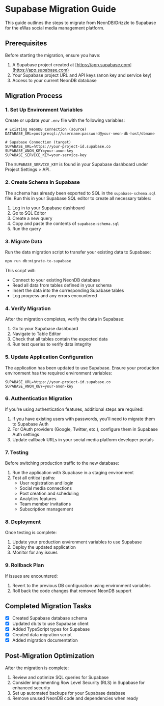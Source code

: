 # Supabase Migration Guide

This guide outlines the steps to migrate from NeonDB/Drizzle to Supabase for the eWas social media management platform.

## Prerequisites

Before starting the migration, ensure you have:

1. A Supabase project created at [https://app.supabase.com](https://app.supabase.com)
2. Your Supabase project URL and API keys (anon key and service key)
3. Access to your current NeonDB database

## Migration Process

### 1. Set Up Environment Variables

Create or update your `.env` file with the following variables:

```
# Existing NeonDB Connection (source)
DATABASE_URL=postgresql://username:password@your-neon-db-host/dbname

# Supabase Connection (target)
SUPABASE_URL=https://your-project-id.supabase.co
SUPABASE_ANON_KEY=your-anon-key
SUPABASE_SERVICE_KEY=your-service-key
```

The `SUPABASE_SERVICE_KEY` is found in your Supabase dashboard under Project Settings > API.

### 2. Create Schema in Supabase

The schema has already been exported to SQL in the `supabase-schema.sql` file. Run this in your Supabase SQL editor to create all necessary tables:

1. Log in to your Supabase dashboard
2. Go to SQL Editor
3. Create a new query
4. Copy and paste the contents of `supabase-schema.sql`
5. Run the query

### 3. Migrate Data

Run the data migration script to transfer your existing data to Supabase:

```bash
npm run db:migrate-to-supabase
```

This script will:
- Connect to your existing NeonDB database
- Read all data from tables defined in your schema
- Insert the data into the corresponding Supabase tables
- Log progress and any errors encountered

### 4. Verify Migration

After the migration completes, verify the data in Supabase:

1. Go to your Supabase dashboard
2. Navigate to Table Editor
3. Check that all tables contain the expected data
4. Run test queries to verify data integrity

### 5. Update Application Configuration

The application has been updated to use Supabase. Ensure your production environment has the required environment variables:

```
SUPABASE_URL=https://your-project-id.supabase.co
SUPABASE_ANON_KEY=your-anon-key
```

### 6. Authentication Migration

If you're using authentication features, additional steps are required:

1. If you have existing users with passwords, you'll need to migrate them to Supabase Auth
2. For OAuth providers (Google, Twitter, etc.), configure them in Supabase Auth settings
3. Update callback URLs in your social media platform developer portals

### 7. Testing

Before switching production traffic to the new database:

1. Run the application with Supabase in a staging environment
2. Test all critical paths:
   - User registration and login
   - Social media connections
   - Post creation and scheduling
   - Analytics features
   - Team member invitations
   - Subscription management

### 8. Deployment

Once testing is complete:

1. Update your production environment variables to use Supabase
2. Deploy the updated application
3. Monitor for any issues

### 9. Rollback Plan

If issues are encountered:

1. Revert to the previous DB configuration using environment variables
2. Roll back the code changes that removed NeonDB support

## Completed Migration Tasks

- [x] Created Supabase database schema
- [x] Updated db.ts to use Supabase client
- [x] Added TypeScript types for Supabase
- [x] Created data migration script
- [x] Added migration documentation

## Post-Migration Optimization

After the migration is complete:

1. Review and optimize SQL queries for Supabase
2. Consider implementing Row Level Security (RLS) in Supabase for enhanced security
3. Set up automated backups for your Supabase database
4. Remove unused NeonDB code and dependencies when ready 